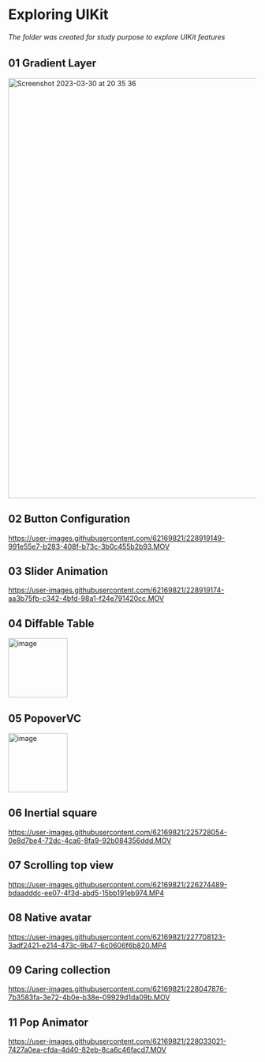 # Exploring UIKit
###### The folder was created for study purpose to explore UIKit features 

## 01 Gradient Layer
<img width="850" alt="Screenshot 2023-03-30 at 20 35 36" src="https://user-images.githubusercontent.com/62169821/228918930-777cbce4-1aa0-4649-a014-d26fc9679b85.png">


## 02 Button Configuration 
https://user-images.githubusercontent.com/62169821/228919149-991e55e7-b283-408f-b73c-3b0c455b2b93.MOV


## 03 Slider Animation 
https://user-images.githubusercontent.com/62169821/228919174-aa3b75fb-c342-4bfd-98a1-f24e791420cc.MOV



## 04 Diffable Table 
<img width="120" alt="image" src="https://user-images.githubusercontent.com/62169821/224955872-e7e3a0c6-e5a2-489f-80b4-6ad50ae57eac.png">


## 05 PopoverVC
<img width="120" alt="image" src="https://user-images.githubusercontent.com/62169821/224956014-eadd22a1-984b-41cb-aa6c-5e1e0f3c02d6.png">

## 06 Inertial square 
https://user-images.githubusercontent.com/62169821/225728054-0e8d7be4-72dc-4ca6-8fa9-92b084356ddd.MOV


## 07 Scrolling top view
https://user-images.githubusercontent.com/62169821/226274489-bdaadddc-ee07-4f3d-abd5-15bb191eb974.MP4

## 08 Native avatar
https://user-images.githubusercontent.com/62169821/227708123-3adf2421-e214-473c-9b47-6c0606f6b820.MP4

## 09 Caring collection 
https://user-images.githubusercontent.com/62169821/228047876-7b3583fa-3e72-4b0e-b38e-09929d1da09b.MOV

## 11 Pop Animator
https://user-images.githubusercontent.com/62169821/228033021-7427a0ea-cfda-4d40-82eb-8ca6c46facd7.MOV

